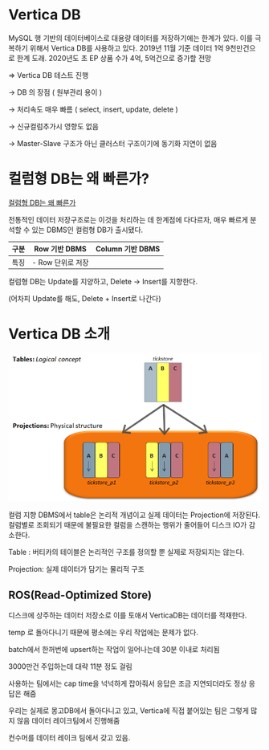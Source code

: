 # Vertica DB

MySQL 행 기반의 데이터베이스로 대용량 데이터를 저장하기에는 한계가 있다. 이를 극복하기 위해서 Vertica DB를 사용하고 있다. 2019년 11월 기준 데이터 1억 9천만건으로 한계 도래. 2020년도 초 EP 상품 수가 4억, 5억건으로 증가할 전망

=> Vertica DB 테스트 진행

→ DB 의 장점 ( 원부관리 용이 )

→ 처리속도 매우 빠름 ( select, insert, update, delete )

→ 신규컬럼추가시 영향도 없음

→ Master-Slave 구조가 아닌 클러스터 구조이기에 동기화 지연이 없음

# 컬럼형 DB는 왜 빠른가?

[컬럼형 DB는 왜 빠른가](https://dataonair.or.kr/db-tech-reference/d-lounge/expert-column/?mod=document&uid=52606)

전통적인 데이터 저장구조로는 이것을 처리하는 데 한계점에 다다르자, 매우 빠르게 분석할 수 있는 DBMS인 컬럼형 DB가 출시됐다.

| 구분 | Row 기반 DBMS     | Column 기반 DBMS |
| ---- | ----------------- | ---------------- |
| 특징 | - Row 단위로 저장 |                  |

컬럼형 DB는 Update를 지양하고, Delete → Insert를 지향한다.

(어차피 Update를 해도, Delete + Insert로 나간다)



# Vertica DB 소개



![vertica_architecture_1020_01](images/vertica_architecture_1020_01.png)

컬럼 지향 DBMS에서 table은 논리적 개념이고 실제 데이터는 Projection에 저장된다. 컬럼별로 조회되기 때문에 불필요한 컬럼을 스캔하는 행위가 줄어들어 디스크 IO가 감소한다.

Table : 버티카의 테이블은 논리적인 구조를 정의할 뿐 실제로 저장되지는 않는다.

Projection: 실제 데이터가 담기는 물리적 구조



## ROS(Read-Optimized Store)

디스크에 상주하는 데이터 저장소로 이를 토애서 VerticaDB는 데이터를 적재한다.



temp 로 돌아다니기 때문에 평소에는 우리 작업에는 문제가 없다.

batch에서 한꺼번에 upsert하는 작업이 일어나는데 30분 이내로 처리됨

3000만건 주입하는데 대략 11분 정도 걸림

사용하는 팀에서는 cap time을 넉넉하게 잡아줘서 응답은 조금 지연되더라도 정상 응답은 해줌

우리는 실제로 몽고DB에서 돌아다니고 있고, Vertica에 직접 붙어있는 팀은 그렇게 많지 않음 데이터 레이크팀에서 진행해줌

컨수머를 데이터 레이크 팀에서 갖고 있음.

